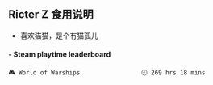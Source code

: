 ## Ricter Z 食用说明
- 喜欢猫猫，是个冇猫孤儿

<!-- steam-box start -->
#### - Steam playtime leaderboard
```text
🎮 World of Warships                 🕘 269 hrs 18 mins
```
<!-- Powered by https://github.com/YouEclipse/steam-box . -->
<!-- steam-box end -->
